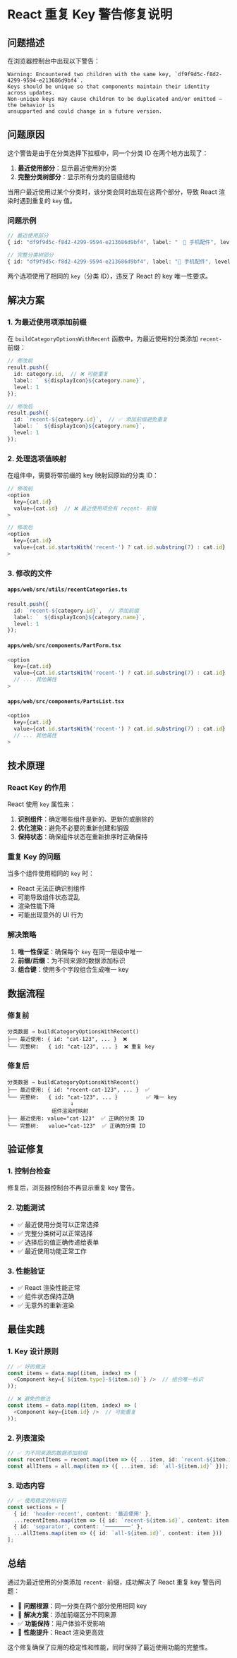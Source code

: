 # React 重复 Key 警告修复说明

## 问题描述

在浏览器控制台中出现以下警告：

```
Warning: Encountered two children with the same key, `df9f9d5c-f8d2-4299-9594-e213686d9bf4`. 
Keys should be unique so that components maintain their identity across updates. 
Non-unique keys may cause children to be duplicated and/or omitted — the behavior is 
unsupported and could change in a future version.
```

## 问题原因

这个警告是由于在分类选择下拉框中，同一个分类 ID 在两个地方出现了：

1. **最近使用部分**：显示最近使用的分类
2. **完整分类树部分**：显示所有分类的层级结构

当用户最近使用过某个分类时，该分类会同时出现在这两个部分，导致 React 渲染时遇到重复的 `key` 值。

### 问题示例

```typescript
// 最近使用部分
{ id: "df9f9d5c-f8d2-4299-9594-e213686d9bf4", label: "　📱 手机配件", level: 1 }

// 完整分类树部分  
{ id: "df9f9d5c-f8d2-4299-9594-e213686d9bf4", label: "📱 手机配件", level: 0 }
```

两个选项使用了相同的 `key`（分类 ID），违反了 React 的 key 唯一性要求。

## 解决方案

### 1. 为最近使用项添加前缀

在 `buildCategoryOptionsWithRecent` 函数中，为最近使用的分类添加 `recent-` 前缀：

```typescript
// 修改前
result.push({
  id: category.id,  // ❌ 可能重复
  label: `　${displayIcon}${category.name}`,
  level: 1
});

// 修改后
result.push({
  id: `recent-${category.id}`,  // ✅ 添加前缀避免重复
  label: `　${displayIcon}${category.name}`,
  level: 1
});
```

### 2. 处理选项值映射

在组件中，需要将带前缀的 key 映射回原始的分类 ID：

```typescript
// 修改前
<option 
  key={cat.id} 
  value={cat.id}  // ❌ 最近使用项会有 recent- 前缀
>

// 修改后
<option 
  key={cat.id} 
  value={cat.id.startsWith('recent-') ? cat.id.substring(7) : cat.id}  // ✅ 去除前缀
>
```

### 3. 修改的文件

#### `apps/web/src/utils/recentCategories.ts`

```typescript
result.push({
  id: `recent-${category.id}`,  // 添加前缀
  label: `　${displayIcon}${category.name}`,
  level: 1
});
```

#### `apps/web/src/components/PartForm.tsx`

```typescript
<option 
  key={cat.id} 
  value={cat.id.startsWith('recent-') ? cat.id.substring(7) : cat.id}
  // ... 其他属性
>
```

#### `apps/web/src/components/PartsList.tsx`

```typescript
<option 
  key={cat.id} 
  value={cat.id.startsWith('recent-') ? cat.id.substring(7) : cat.id}
  // ... 其他属性
>
```

## 技术原理

### React Key 的作用

React 使用 `key` 属性来：

1. **识别组件**：确定哪些组件是新的、更新的或删除的
2. **优化渲染**：避免不必要的重新创建和销毁
3. **保持状态**：确保组件状态在重新排序时正确保持

### 重复 Key 的问题

当多个组件使用相同的 `key` 时：

- React 无法正确识别组件
- 可能导致组件状态混乱
- 渲染性能下降
- 可能出现意外的 UI 行为

### 解决策略

1. **唯一性保证**：确保每个 `key` 在同一层级中唯一
2. **前缀/后缀**：为不同来源的数据添加标识
3. **组合键**：使用多个字段组合生成唯一 key

## 数据流程

### 修复前

```
分类数据 → buildCategoryOptionsWithRecent()
├── 最近使用: { id: "cat-123", ... }  ❌
└── 完整树:   { id: "cat-123", ... }  ❌ 重复 key
```

### 修复后

```
分类数据 → buildCategoryOptionsWithRecent()
├── 最近使用: { id: "recent-cat-123", ... }  ✅
└── 完整树:   { id: "cat-123", ... }         ✅ 唯一 key
                    ↓
              组件渲染时映射
├── 最近使用: value="cat-123"  ✅ 正确的分类 ID
└── 完整树:   value="cat-123"  ✅ 正确的分类 ID
```

## 验证修复

### 1. 控制台检查

修复后，浏览器控制台不再显示重复 key 警告。

### 2. 功能测试

- ✅ 最近使用分类可以正常选择
- ✅ 完整分类树可以正常选择
- ✅ 选择后的值正确传递给表单
- ✅ 最近使用功能正常工作

### 3. 性能验证

- ✅ React 渲染性能正常
- ✅ 组件状态保持正确
- ✅ 无意外的重新渲染

## 最佳实践

### 1. Key 设计原则

```typescript
// ✅ 好的做法
const items = data.map((item, index) => (
  <Component key={`${item.type}-${item.id}`} />  // 组合唯一标识
));

// ❌ 避免的做法
const items = data.map((item, index) => (
  <Component key={item.id} />  // 可能重复
));
```

### 2. 列表渲染

```typescript
// ✅ 为不同来源的数据添加前缀
const recentItems = recent.map(item => ({ ...item, id: `recent-${item.id}` }));
const allItems = all.map(item => ({ ...item, id: `all-${item.id}` }));
```

### 3. 动态内容

```typescript
// ✅ 使用稳定的标识符
const sections = [
  { id: 'header-recent', content: '最近使用' },
  ...recentItems.map(item => ({ id: `recent-${item.id}`, content: item })),
  { id: 'separator', content: '────────' },
  ...allItems.map(item => ({ id: `all-${item.id}`, content: item }))
];
```

## 总结

通过为最近使用的分类添加 `recent-` 前缀，成功解决了 React 重复 key 警告问题：

- 🎯 **问题根源**：同一分类在两个部分使用相同 key
- 🔧 **解决方案**：添加前缀区分不同来源
- ✅ **功能保持**：用户体验不受影响
- 🚀 **性能提升**：React 渲染更高效

这个修复确保了应用的稳定性和性能，同时保持了最近使用功能的完整性。
